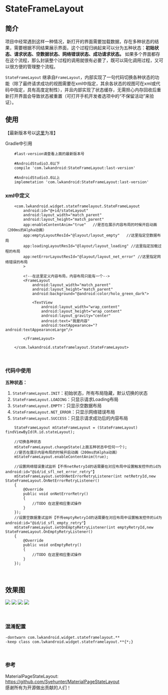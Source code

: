# StateFrameLayout


## 简介
项目中经常遇到这样一种情况，新打开的界面需要加载数据，存在多种状态的结果，需要根据不同结果展示界面，这个过程归纳起来可以分为五种状态：**初始状态、请求状态、空数据状态、网络错误状态、成功请求状态。** 如果多个界面都存在这个流程，那么封装整个过程的调用就很有必要了，既可以简化调用过程，又可以很方便的管理整个流程。

`StateFrameLayout` 继承自`FrameLayout`，内部实现了一句代码切换各种状态的功能（除了最终请求成功的视图需要在xml中指定，其余各状态的视图可在xml或代码中指定，具有高度定制性），并且内部实现了状态缓存，无需担心内存回收后重新打开界面会导致状态被重置（可打开手机开发者选项中的“不保留活动”来验证）。

## 使用
【最新版本号以[这里](https://github.com/Vanish136/StateFrameLayout/releases)为准】

Gradle中引用
```
    #last-version请查看上面的最新版本号

    #AndroidStudio3.0以下
    compile 'com.lwkandroid:StateFrameLayout:last-version'

    #AndroidStudio3.0以上
    implemetation 'com.lwkandroid:StateFrameLayout:last-version'
```

### xml中定义

```
    <com.lwkandroid.widget.stateframelayout.StateFrameLayout
        android:id="@+id/stateLayout"
        android:layout_width="match_parent"
        android:layout_height="match_parent"
        app:enableContentAnim="true"   //是否在展示内容布局的时候开启动画（200ms的Alpha动画）
        app:emptyLayoutResId="@layout/layout_empty"   //这里指定空数据布局
        app:loadingLayoutResId="@layout/layout_loading" //这里指定加载过程的布局
        app:netErrorLayoutResId="@layout/layout_net_error" //这里指定网络错误的布局
        >

        <!--在这里定义内容布局，内容布局只能有一个-->
        <FrameLayout
            android:layout_width="match_parent"
            android:layout_height="match_parent"
            android:background="@android:color/holo_green_dark">

            <TextView
                android:layout_width="wrap_content"
                android:layout_height="wrap_content"
                android:layout_gravity="center"
                android:text="我是内容"
                android:textAppearance="?android:textAppearanceLarge"/>

        </FrameLayout>

    </com.lwkandroid.stateframelayout.StateFrameLayout>
```

<br />

### 代码中使用

**五种状态：** <br />

1. `StateFrameLayout.INIT`：初始状态，所有布局隐藏，默认切换的状态 <br />
2. `StateFrameLayout.LOADING`：只显示请求Loading布局 <br />
3. `StateFrameLayout.EMPTY`：只显示空数据布局 <br />
4. `StateFrameLayout.NET_ERROR`：只显示网络错误布局 <br />
5. `StateFrameLayout.SUCCESS`：只显示请求成功后的内容布局 <br />

```
    StateFrameLayout mStateFrameLayout = (StateFrameLayout) findViewById(R.id.stateLayout);

    //切换各种状态
    mStateFrameLayout.changeState(上面五种状态中任何一个);
    //是否在展示内容布局的时候开启动画（200ms的Alpha动画）
    mStateFrameLayout.enableContentAnim(true);

    //设置网络错误重试监听【不传netRetryId的话需要在对应布局中设置触发控件的id为android:id="@id/id_sfl_net_error_retry"】
    mStateFrameLayout.setOnNetErrorRetryListener(int netRetryId,new StateFrameLayout.OnNetErrorRetryListener()
    {
        @Override
        public void onNetErrorRetry()
        {
            //TODO 在这里相应重试操作
        }
    });
    //设置空数据重试监听【不传emptyRetryId的话需要在对应布局中设置触发控件的id为android:id="@id/id_sfl_empty_retry"】
    mStateFrameLayout.setOnEmptyRetryListener(int emptyRetryId,new StateFrameLayout.OnEmptyRetryListener()
    {
        @Override
        public void onEmptyRetry()
        {
            //TODO 在这里相应重试操作
        }
    });
```

<br >

## 效果图
![](https://github.com/Vanish136/StateFrameLayout/raw/master/pics/sample01.png)
![](https://github.com/Vanish136/StateFrameLayout/raw/master/pics/sample02.png)
![](https://github.com/Vanish136/StateFrameLayout/raw/master/pics/sample03.png)
![](https://github.com/Vanish136/StateFrameLayout/raw/master/pics/sample04.png)

<br />

### 混淆配置
```
-dontwarn com.lwkandroid.widget.stateframelayout.**
-keep class com.lwkandroid.widget.stateframelayout.**{*;}
```
<br />

### 参考
MaterialPageStateLayout: https://github.com/Syehunter/MaterialPageStateLayout <br />
感谢所有为开源做出贡献的人们！